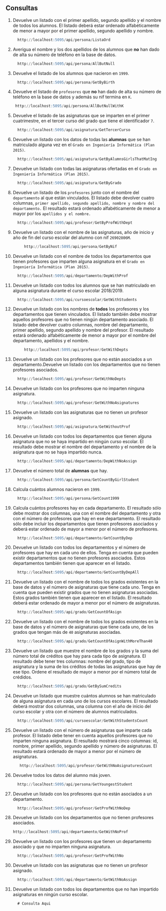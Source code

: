 ## Consultas
1. Devuelve un listado con el primer apellido, segundo apellido y el nombre de todos los alumnos. El listado deberá estar ordenado alfabéticamente de menor a mayor por el primer apellido, segundo apellido y nombre.

    ```sql
      http://localhost:5095/api/persona/ListaOrd
    ```

2. Averigua el nombre y los dos apellidos de los alumnos que **no** han dado de alta su número de teléfono en la base de datos.

    ```sql
      http://localhost:5095/api/persona/AllButNull
    ```

3. Devuelve el listado de los alumnos que nacieron en `1999`.

    ```sql
      http://localhost:5095/api/persona/GetByBirth
    ```

4. Devuelve el listado de `profesores` que **no** han dado de alta su número de teléfono en la base de datos y además su nif termina en `K`.

    ```sql
     http://localhost:5095/api/persona/AllButNullWithK
    ```

5. Devuelve el listado de las asignaturas que se imparten en el primer cuatrimestre, en el tercer curso del grado que tiene el identificador `7`.

    ```sql
      http://localhost:5095/api/asignatura/GetTercerCurso
    ```

6. Devuelve un listado con los datos de todas las **alumnas** que se han matriculado alguna vez en el `Grado en Ingeniería Informática (Plan 2015)`.

    ```sql
      http://localhost:5095/api/asignatura/GetByAlumnsGirlsThatMatIng
    ```

7. Devuelve un listado con todas las asignaturas ofertadas en el `Grado en Ingeniería Informática (Plan 2015)`.

    ```sql
      http://localhost:5095/api/asignatura/GetByGrado
    ```

8. Devuelve un listado de los `profesores` junto con el nombre del `departamento` al que están vinculados. El listado debe devolver cuatro columnas, `primer apellido, segundo apellido, nombre y nombre del departamento.` El resultado estará ordenado alfabéticamente de menor a mayor por los `apellidos y el nombre.`

    ```sql
      http://localhost:5095/api/profesor/GetByProfWithDept
    ```

9. Devuelve un listado con el nombre de las asignaturas, año de inicio y año de fin del curso escolar del alumno con nif `26902806M`.

    ```sql
         http://localhost:5095/api/persona/GetByNif
    ```

10. Devuelve un listado con el nombre de todos los departamentos que tienen profesores que imparten alguna asignatura en el `Grado en Ingeniería Informática (Plan 2015)`.

     ```sql
       http://localhost:5095/api/departamento/DepWithProf
     ```

11. Devuelve un listado con todos los alumnos que se han matriculado en alguna asignatura durante el curso escolar 2018/2019.

     ```sql
       http://localhost:5095/api/cursoescolar/GetWithStudents
     ```

12. Devuelve un listado con los nombres de **todos** los profesores y los departamentos que tienen vinculados. El listado también debe mostrar aquellos profesores que no tienen ningún departamento asociado. El listado debe devolver cuatro columnas, nombre del departamento, primer apellido, segundo apellido y nombre del profesor. El resultado estará ordenado alfabéticamente de menor a mayor por el nombre del departamento, apellidos y el nombre.

     ```sql
          http://localhost:5095/api/profesor/GetWithDepts
     ```

13. Devuelve un listado con los profesores que no están asociados a un departamento.Devuelve un listado con los departamentos que no tienen profesores asociados.

     ```sql
       http://localhost:5095/api/profesor/GetWithNoDepts
     ```

14. Devuelve un listado con los profesores que no imparten ninguna asignatura.

     ```sql
       http://localhost:5095/api/profesor/GetWithNoAsignatures
     ```

15. Devuelve un listado con las asignaturas que no tienen un profesor asignado.

     ```sql
       http://localhost:5095/api/asignatura/GetWithoutProf
     ```

16. Devuelve un listado con todos los departamentos que tienen alguna asignatura que no se haya impartido en ningún curso escolar. El resultado debe mostrar el nombre del departamento y el nombre de la asignatura que no se haya impartido nunca.

     ```sql
       http://localhost:5095/api/departamento/DepWithNoAssign
     ```

17. Devuelve el número total de **alumnas** que hay.

     ```sql
       http://localhost:5095/api/persona/GetCountByGirlStudent
     ```

18. Calcula cuántos alumnos nacieron en `1999`.

     ```sql
       http://localhost:5095/api/persona/GetCount1999
     ```

19. Calcula cuántos profesores hay en cada departamento. El resultado sólo debe mostrar dos columnas, una con el nombre del departamento y otra con el número de profesores que hay en ese departamento. El resultado sólo debe incluir los departamentos que tienen profesores asociados y deberá estar ordenado de mayor a menor por el número de profesores.

     ```sql
       http://localhost:5095/api/departamento/GetCountByDep
     ```

20. Devuelve un listado con todos los departamentos y el número de profesores que hay en cada uno de ellos. Tenga en cuenta que pueden existir departamentos que no tienen profesores asociados. Estos departamentos también tienen que aparecer en el listado.

     ```sql
       http://localhost:5095/api/departamento/GetCountByDepAll
     ```

21. Devuelve un listado con el nombre de todos los grados existentes en la base de datos y el número de asignaturas que tiene cada uno. Tenga en cuenta que pueden existir grados que no tienen asignaturas asociadas. Estos grados también tienen que aparecer en el listado. El resultado deberá estar ordenado de mayor a menor por el número de asignaturas.

     ```sql
       http://localhost:5095/api/grado/GetCountOfAsign
     ```

22. Devuelve un listado con el nombre de todos los grados existentes en la base de datos y el número de asignaturas que tiene cada uno, de los grados que tengan más de `40` asignaturas asociadas.

     ```sql
       http://localhost:5095/api/grado/GetCountOfAsignWithMoreThan40
     ```

23. Devuelve un listado que muestre el nombre de los grados y la suma del número total de créditos que hay para cada tipo de asignatura. El resultado debe tener tres columnas: nombre del grado, tipo de asignatura y la suma de los créditos de todas las asignaturas que hay de ese tipo. Ordene el resultado de mayor a menor por el número total de crédidos.

     ```sql
       http://localhost:5095/api/grado/GetBySumCredits
     ```

24. Devuelve un listado que muestre cuántos alumnos se han matriculado de alguna asignatura en cada uno de los cursos escolares. El resultado deberá mostrar dos columnas, una columna con el año de inicio del curso escolar y otra con el número de alumnos matriculados.

     ```sql
       http://localhost:5095/api/cursoescolar/GetWithStudentsCount
     ```

25. Devuelve un listado con el número de asignaturas que imparte cada profesor. El listado debe tener en cuenta aquellos profesores que no imparten ninguna asignatura. El resultado mostrará cinco columnas: id, nombre, primer apellido, segundo apellido y número de asignaturas. El resultado estará ordenado de mayor a menor por el número de asignaturas.

     ```sql
        http://localhost:5095/api/profesor/GetWithNoAsignaturesCount
     ```

26. Devuelve todos los datos del alumno más joven.

     ```sql
       http://localhost:5095/api/persona/GetYoungestStudent
     ```

27. Devuelve un listado con los profesores que no están asociados a un departamento.

     ```sql
       http://localhost:5095/api/profesor/GetProfWithNoDep
     ```

28. Devuelve un listado con los departamentos que no tienen profesores asociados.

     ```sql
     http://localhost:5095/api/departamento/GetWithNoProf
     ```

29. Devuelve un listado con los profesores que tienen un departamento asociado y que no imparten ninguna asignatura.

     ```sql
       http://localhost:5095/api/profesor/GetProfWithNo
     ```

30. Devuelve un listado con las asignaturas que no tienen un profesor asignado.

     ```sql
       http://localhost:5095/api/departamento/GetWithNoAssign
     ```

31. Devuelve un listado con todos los departamentos que no han impartido asignaturas en ningún curso escolar.

     ```sql
       # Consulta Aqui
     ```
